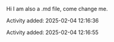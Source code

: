 Hi I am also a .md file, come change me.

Activity added: 2025-02-04 12:16:36

Activity added: 2025-02-04 12:16:55
